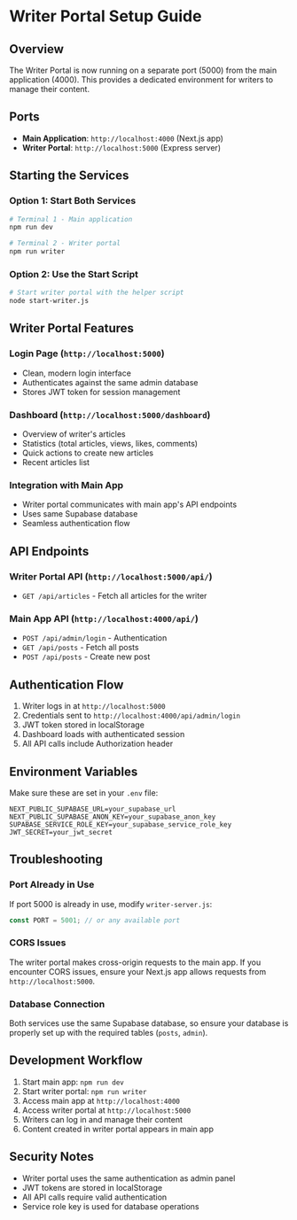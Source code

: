 # Writer Portal Setup Guide

## Overview
The Writer Portal is now running on a separate port (5000) from the main application (4000). This provides a dedicated environment for writers to manage their content.

## Ports
- **Main Application**: `http://localhost:4000` (Next.js app)
- **Writer Portal**: `http://localhost:5000` (Express server)

## Starting the Services

### Option 1: Start Both Services
```bash
# Terminal 1 - Main application
npm run dev

# Terminal 2 - Writer portal
npm run writer
```

### Option 2: Use the Start Script
```bash
# Start writer portal with the helper script
node start-writer.js
```

## Writer Portal Features

### Login Page (`http://localhost:5000`)
- Clean, modern login interface
- Authenticates against the same admin database
- Stores JWT token for session management

### Dashboard (`http://localhost:5000/dashboard`)
- Overview of writer's articles
- Statistics (total articles, views, likes, comments)
- Quick actions to create new articles
- Recent articles list

### Integration with Main App
- Writer portal communicates with main app's API endpoints
- Uses same Supabase database
- Seamless authentication flow

## API Endpoints

### Writer Portal API (`http://localhost:5000/api/`)
- `GET /api/articles` - Fetch all articles for the writer

### Main App API (`http://localhost:4000/api/`)
- `POST /api/admin/login` - Authentication
- `GET /api/posts` - Fetch all posts
- `POST /api/posts` - Create new post

## Authentication Flow
1. Writer logs in at `http://localhost:5000`
2. Credentials sent to `http://localhost:4000/api/admin/login`
3. JWT token stored in localStorage
4. Dashboard loads with authenticated session
5. All API calls include Authorization header

## Environment Variables
Make sure these are set in your `.env` file:
```
NEXT_PUBLIC_SUPABASE_URL=your_supabase_url
NEXT_PUBLIC_SUPABASE_ANON_KEY=your_supabase_anon_key
SUPABASE_SERVICE_ROLE_KEY=your_supabase_service_role_key
JWT_SECRET=your_jwt_secret
```

## Troubleshooting

### Port Already in Use
If port 5000 is already in use, modify `writer-server.js`:
```javascript
const PORT = 5001; // or any available port
```

### CORS Issues
The writer portal makes cross-origin requests to the main app. If you encounter CORS issues, ensure your Next.js app allows requests from `http://localhost:5000`.

### Database Connection
Both services use the same Supabase database, so ensure your database is properly set up with the required tables (`posts`, `admin`).

## Development Workflow
1. Start main app: `npm run dev`
2. Start writer portal: `npm run writer`
3. Access main app at `http://localhost:4000`
4. Access writer portal at `http://localhost:5000`
5. Writers can log in and manage their content
6. Content created in writer portal appears in main app

## Security Notes
- Writer portal uses the same authentication as admin panel
- JWT tokens are stored in localStorage
- All API calls require valid authentication
- Service role key is used for database operations 